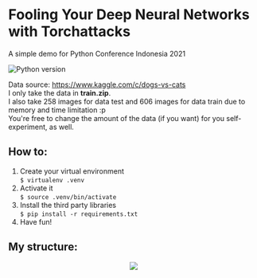 # Fooling Your Deep Neural Networks with Torchattacks
A simple demo for Python Conference Indonesia 2021<br>

![Python version](https://img.shields.io/badge/Python-3.8.1-blue.svg)

Data source: https://www.kaggle.com/c/dogs-vs-cats<br>
I only take the data in **train.zip**.<br>
I also take 258 images for data test and 606 images for data train due to memory and time limitation :p<br>
You're free to change the amount of the data (if you want) for you self-experiment, as well.

## How to:
1. Create your virtual environment<br>
`$ virtualenv .venv`
2. Activate it<br>
`$ source .venv/bin/activate`
3. Install the third party libraries<br>
`$ pip install -r requirements.txt`
4. Have fun!

## My structure:
<center>
<img src="https://i.imgur.com/J3RQqdu.jpg">
</center>
